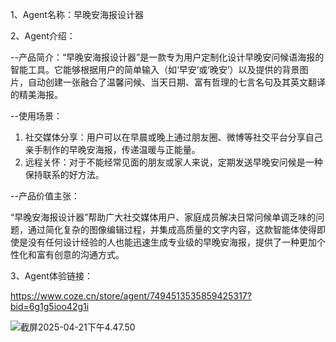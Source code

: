 1、Agent名称：早晚安海报设计器

2、Agent介绍：

--产品简介：“早晚安海报设计器”是一款专为用户定制化设计早晚安问候语海报的智能工具。它能够根据用户的简单输入（如‘早安’或‘晚安’）以及提供的背景图片，自动创建一张融合了温馨问候、当天日期、富有哲理的七言名句及其英文翻译的精美海报。

--使用场景：

1. 社交媒体分享：用户可以在早晨或晚上通过朋友圈、微博等社交平台分享自己亲手制作的早晚安海报，传递温暖与正能量。
2. 远程关怀：对于不能经常见面的朋友或家人来说，定期发送早晚安问候是一种保持联系的好方法。

--产品价值主张：

“早晚安海报设计器”帮助广大社交媒体用户、家庭成员解决日常问候单调乏味的问题，通过简化复杂的图像编辑过程，并集成高质量的文字内容，这款智能体使得即使是没有任何设计经验的人也能迅速生成专业级的早晚安海报，提供了一种更加个性化和富有创意的沟通方式。

3、Agent体验链接：

https://www.coze.cn/store/agent/7494513535859425317?bid=6g1g5ioo42g1i

![截屏2025-04-21下午4.47.50](/Users/xupan/Desktop/截屏2025-04-21下午4.47.50.png)